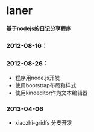 ﻿laner
=========

#### 基于nodejs的日记分享程序 ####

### 2012-08-16： ###
### 2012-08-26： ###
+ 程序用node.js开发
+ 使用bootstrap布局和样式
+ 使用kindeditor作为文本编辑器


### 2013-04-06 ###
+  xiaozhi-gridfs 分支开发


